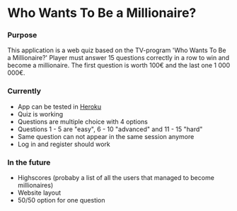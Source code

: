 # Who Wants To Be a Millionaire?
### Purpose

This application is a web quiz based on the TV-program 'Who Wants To Be a Millionaire?'
Player must answer 15 questions correctly in a row to win and become a millionaire. The first question is worth 100€ and the last one 1 000 000€.


### Currently

- App can be tested in [Heroku](https://who-wants-to-be-a-millionair-e.herokuapp.com/)
- Quiz is working
- Questions are multiple choice with 4 options
- Questions 1 - 5 are "easy", 6 - 10 "advanced" and 11 - 15 "hard"
- Same question can not appear in the same session anymore
- Log in and register should work

### In the future

- Highscores (probaby a list of all the users that managed to become millionaires)
- Website layout
- 50/50 option for one question

